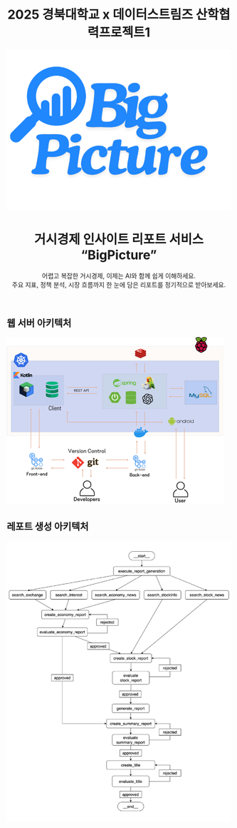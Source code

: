 <div align="center">  

# 2025 경북대학교 x 데이터스트림즈 산학협력프로젝트1

![로고](./images/bigpicture_logo.svg)

# 거시경제 인사이트 리포트 서비스 “BigPicture”

어렵고 복잡한 거시경제,
이제는 AI와 함께 쉽게 이해하세요.
<br>
주요 지표, 정책 분석, 시장 흐름까지
한 눈에 담은 리포트를 정기적으로 받아보세요.

</div>
<br>

## 웹 서버 아키텍처
![웹서버 아키텍처](./images/architecture.png)

## 레포트 생성 아키텍처
![웹서버 아키텍처](./images/report_generation_architecture.jpg)